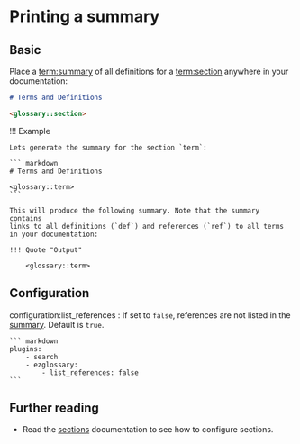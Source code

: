 # Printing a summary

## Basic

Place a <term:summary> of all definitions for a <term:section>
anywhere in your documentation:

``` markdown
# Terms and Definitions

<glossary::section>
```

!!! Example

    Lets generate the summary for the section `term`:

    ``` markdown
    # Terms and Definitions

    <glossary::term>
    ```

    This will produce the following summary. Note that the summary contains
    links to all definitions (`def`) and references (`ref`) to all terms
    in your documentation:

    !!! Quote "Output"

        <glossary::term>

## Configuration

configuration:list_references
:   If set to `false`, references are not listed in the [summary](summary.md). Default
    is `true`.

    ``` markdown
    plugins:
        - search
        - ezglossary:
            - list_references: false
    ```
## Further reading

-   Read the [sections](sections.md) documentation to see how to configure sections.
